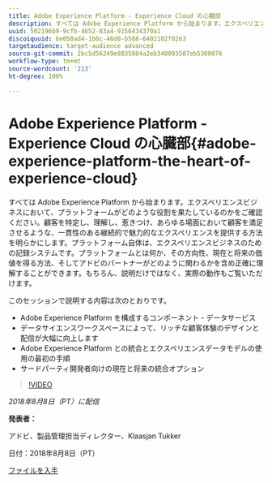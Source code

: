 ```yaml
---
title: Adobe Experience Platform - Experience Cloud の心臓部
description: すべては Adobe Experience Platform から始まります。エクスペリエンスビジネスにおいて、プラットフォームがどのような役割を果たしているのかをご確認ください。顧客を特定し、理解し、惹きつけ、あらゆる場面において顧客を満足させるような、一貫性のある継続的で魅力的なエクスペリエンスを提供する方法を明らかにします。
uuid: 502196b9-9cfb-4652-83a4-9156434370a1
discoiquuid: 6e050ad4-1b0c-46d0-b588-6402102f0263
targetaudience: target-audience advanced
source-git-commit: 2bc5d56249e8835884a2eb348083507eb5308076
workflow-type: tm+mt
source-wordcount: '213'
ht-degree: 100%

---
```



# Adobe Experience Platform - Experience Cloud の心臓部{#adobe-experience-platform-the-heart-of-experience-cloud}

すべては Adobe Experience Platform から始まります。エクスペリエンスビジネスにおいて、プラットフォームがどのような役割を果たしているのかをご確認ください。顧客を特定し、理解し、惹きつけ、あらゆる場面において顧客を満足させるような、一貫性のある継続的で魅力的なエクスペリエンスを提供する方法を明らかにします。プラットフォーム自体は、エクスペリエンスビジネスのための記録システムです。プラットフォームとは何か、その方向性、現在と将来の価値を得る方法、そしてアドビのパートナーがどのように関わるかを含め正確に理解することができます。もちろん、説明だけではなく、実際の動作もご覧いただけます。

このセッションで説明する内容は次のとおりです。

* Adobe Experience Platform を構成するコンポーネント - データサービス
* データサイエンスワークスペースによって、リッチな顧客体験のデザインと配信が大幅に向上します
* Adobe Experience Platform との統合とエクスペリエンスデータモデルの使用の最初の手順
* サードパーティ開発者向けの現在と将来の統合オプション

>[!VIDEO](https://video.tv.adobe.com/v/23270/?quality=9)

*2018年8月8日（PT）に配信*

**発表者：**

アドビ、製品管理担当ディレクター、Klaasjan Tukker

日付：2018年8月8日（PT）

[ファイルを入手](assets/20180808-gems-adobe+cloud+platform-experience+system+of+record-1.pdf)

<!--
[Get back to the Overview](https://helpx.adobe.com/experience-manager/kt/eseminars/gems/aem-index.html)
-->

